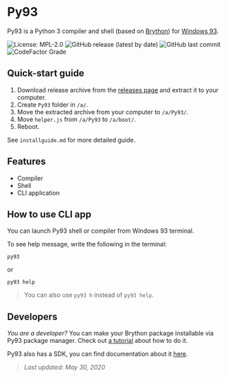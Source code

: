 # Py93

Py93 is a Python 3 compiler and shell (based on [Brython](https://brython.info)) for [Windows 93](https://windows93.net/).

<!--- ![Experimental branch status](https://img.shields.io/badge/experimental_branch_status-active-informational) -->
<!--- ![Experimental branch status](https://img.shields.io/badge/experimental_branch_status-testing-informational) -->
<!---
![Experimental branch status](https://img.shields.io/badge/experimental_branch_status-getting_ready_to_merge-brightgreen)
-->

![License: MPL-2.0](https://img.shields.io/badge/license-MPL--2.0-informational)
![GitHub release (latest by date)](https://img.shields.io/github/v/release/hasha2982/Py93?label=latest%20release)
![GitHub last commit](https://img.shields.io/github/last-commit/hasha2982/Py93)
![CodeFactor Grade](https://img.shields.io/codefactor/grade/github/hasha2982/Py93?logo=codefactor)

<!--- code redactor (based on [CodeMirror](https://codemirror.net)),  -->

<!---
## Installing

To install Py93 to your Windows 93 computer, just create `Py93` folder in `/a/`, then paste this repository to `Py93` folder. See `installguide.md` for more detailed guide.
-->

<!---
> **Warning:** This branch is experimental and things may work not as they should work.
-->

## Quick-start guide

1. Download release archive from the [releases page](https://github.com/hasha2982/Py93/releases) and extract it to your computer.
2. Create `Py93` folder in `/a/`.
3. Move the extracted archive from your computer to `/a/Py93/`.
4. Move `helper.js` from `/a/Py93` to `/a/boot/`.
5. Reboot.

See `installguide.md` for more detailed guide.

## Features

* Compiler
* Shell
* CLI application

## How to use CLI app

You can launch Py93 shell or compiler from Windows 93 terminal.

To see help message, write the following in the terminal:

```
py93
```

or

```
py93 help
```

> You can also use `py93 h` instead of `py93 help`.

## Developers

*You are a developer?* You can make your Brython package installable via Py93 package manager. Check out [a tutorial](https://github.com/hasha2982/Py93/wiki/Creating-your-first-Py93-package) about how to do it.

Py93 also has a SDK, you can find documentation about it [here](https://github.com/hasha2982/Py93/wiki/SDK).

<!---
## CLI commands

```
Printing out help message:
py93
py93 help
py93 h

Launching the shell:
py93 shell
py93 s

Printing out py93compile help message:
py93 compile
py93 c
py93 compile help
py93 compile h
py93 c help
py93 c h

Launching py93compile (Py93 Compiler):
py93 c [filename]
py93 compile [filename]
// py93compile have got more options, see py93compile help message for more
```
-->

> *Last updated: May 30, 2020*
